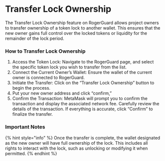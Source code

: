 # Transfer Lock Ownership

The Transfer Lock Ownership feature on RogerGuard allows project owners to transfer ownership of a token lock to another wallet. This ensures that the new owner gains full control over the locked tokens or liquidity for the remainder of the lock period.

### How to Transfer Lock Ownership

1. Access the Token Lock: Navigate to the RogerGuard page, and select the specific token lock you wish to transfer from the list.
2. Connect the Current Owner’s Wallet: Ensure the wallet of the current owner is connected to RogerGuard.
3. Initiate the Transfer: Click on the “Transfer Lock Ownership” button to begin the process.
4. Put your new owner address and click “confirm,”
5. Confirm the Transaction: MetaMask will prompt you to confirm the transaction and display the associated network fee. Carefully review the details of the transaction. If everything is accurate, click “Confirm” to finalize the transfer.

### Important Notes

{% hint style="info" %}
Once the transfer is complete, the wallet designated as the new owner will have full ownership of the lock. This includes all rights to interact with the lock, such as unlocking or modifying it when permitted.
{% endhint %}
